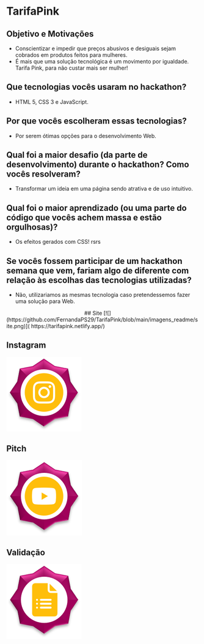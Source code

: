 # TarifaPink

## Objetivo e Motivações
- Conscientizar e impedir que preços abusivos e desiguais sejam cobrados em produtos feitos para mulheres. 
- É mais que uma solução tecnológica é um movimento por igualdade. Tarifa Pink, para não custar mais ser mulher!


## Que tecnologias vocês usaram no hackathon?
- HTML 5, CSS 3 e JavaScript.

## Por que vocês escolheram essas tecnologias?
- Por serem ótimas opções para o desenvolvimento Web.

## Qual foi a maior desafio (da parte de desenvolvimento) durante o hackathon? Como vocês resolveram?
- Transformar um ideia em uma página sendo atrativa e de uso intuitivo.

## Qual foi o maior aprendizado (ou uma parte do código que vocês achem massa e estão orgulhosas)?
- Os efeitos gerados com CSS! rsrs

## Se vocês fossem participar de um hackathon semana que vem, fariam algo de diferente com relação às escolhas das tecnologias utilizadas?
- Não, utilizariamos as mesmas tecnologia caso pretendessemos fazer uma solução para Web. 

<img width="200">
## Site
[![](https://github.com/FernandaPS29/TarifaPink/blob/main/imagens_readme/site.png)]( https://tarifapink.netlify.app/)

## Instagram
[![](https://github.com/FernandaPS29/TarifaPink/blob/main/imagens_readme/instagram.png)]( https://www.instagram.com/tarifapink/)

## Pitch
[![](https://github.com/FernandaPS29/TarifaPink/blob/main/imagens_readme/pitch.png)]( https://www.youtube.com/)

## Validação
[![](https://github.com/FernandaPS29/TarifaPink/blob/main/imagens_readme/validacao.png)](https://forms.gle/j2j4mN67PikGLE8WA)

